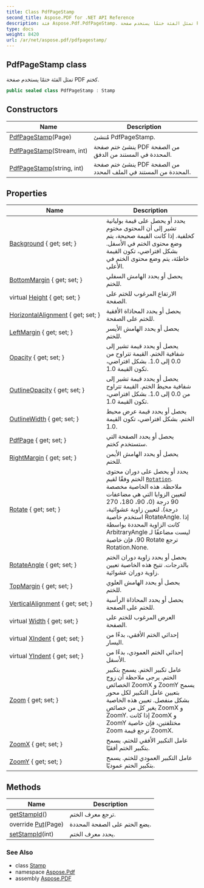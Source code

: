 ```yaml
---
title: Class PdfPageStamp
second_title: Aspose.PDF for .NET API Reference
description: فئة Aspose.Pdf.PdfPageStamp. تمثل الفئة ختمًا يستخدم صفحة PDF كختم
type: docs
weight: 8420
url: /ar/net/aspose.pdf/pdfpagestamp/
---
```

## PdfPageStamp class

تمثل الفئة ختمًا يستخدم صفحة PDF كختم.

```csharp
public sealed class PdfPageStamp : Stamp
```

## Constructors

| Name | Description |
| --- | --- |
| [PdfPageStamp](pdfpagestamp/#constructor)(Page) | مُنشئ PdfPageStamp. |
| [PdfPageStamp](pdfpagestamp/#constructor_1)(Stream, int) | ينشئ ختم صفحة PDF من الصفحة المحددة في المستند من الدفق. |
| [PdfPageStamp](pdfpagestamp/#constructor_2)(string, int) | ينشئ ختم صفحة PDF من الصفحة المحددة من المستند في الملف المحدد. |

## Properties

| Name | Description |
| --- | --- |
| [Background](../../aspose.pdf/stamp/background/) { get; set; } | يحدد أو يحصل على قيمة بوليانية تشير إلى أن المحتوى مختوم كخلفية. إذا كانت القيمة صحيحة، يتم وضع محتوى الختم في الأسفل. بشكل افتراضي، تكون القيمة خاطئة، يتم وضع محتوى الختم في الأعلى. |
| [BottomMargin](../../aspose.pdf/stamp/bottommargin/) { get; set; } | يحصل أو يحدد الهامش السفلي للختم. |
| virtual [Height](../../aspose.pdf/stamp/height/) { get; set; } | الارتفاع المرغوب للختم على الصفحة. |
| [HorizontalAlignment](../../aspose.pdf/stamp/horizontalalignment/) { get; set; } | يحصل أو يحدد المحاذاة الأفقية للختم على الصفحة. |
| [LeftMargin](../../aspose.pdf/stamp/leftmargin/) { get; set; } | يحصل أو يحدد الهامش الأيسر للختم. |
| [Opacity](../../aspose.pdf/stamp/opacity/) { get; set; } | يحصل أو يحدد قيمة تشير إلى شفافية الختم. القيمة تتراوح من 0.0 إلى 1.0. بشكل افتراضي، تكون القيمة 1.0. |
| [OutlineOpacity](../../aspose.pdf/stamp/outlineopacity/) { get; set; } | يحصل أو يحدد قيمة تشير إلى شفافية محيط الختم. القيمة تتراوح من 0.0 إلى 1.0. بشكل افتراضي، تكون القيمة 1.0. |
| [OutlineWidth](../../aspose.pdf/stamp/outlinewidth/) { get; set; } | يحصل أو يحدد قيمة عرض محيط الختم. بشكل افتراضي، تكون القيمة 1.0. |
| [PdfPage](../../aspose.pdf/pdfpagestamp/pdfpage/) { get; set; } | يحصل أو يحدد الصفحة التي ستستخدم كختم. |
| [RightMargin](../../aspose.pdf/stamp/rightmargin/) { get; set; } | يحصل أو يحدد الهامش الأيمن للختم. |
| [Rotate](../../aspose.pdf/stamp/rotate/) { get; set; } | يحدد أو يحصل على دوران محتوى الختم وفقًا لقيم [`Rotation`](../rotation/). ملاحظة. هذه الخاصية مخصصة لتعيين الزوايا التي هي مضاعفات 90 درجة (0، 90، 180، 270 درجة). لتعيين زاوية عشوائية، استخدم خاصية RotateAngle. إذا كانت الزاوية المحددة بواسطة ArbitraryAngle ليست مضاعفًا لـ 90، فإن خاصية Rotate ترجع Rotation.None. |
| [RotateAngle](../../aspose.pdf/stamp/rotateangle/) { get; set; } | يحصل أو يحدد زاوية دوران الختم بالدرجات. تتيح هذه الخاصية تعيين زاوية دوران عشوائية. |
| [TopMargin](../../aspose.pdf/stamp/topmargin/) { get; set; } | يحصل أو يحدد الهامش العلوي للختم. |
| [VerticalAlignment](../../aspose.pdf/stamp/verticalalignment/) { get; set; } | يحصل أو يحدد المحاذاة الرأسية للختم على الصفحة. |
| virtual [Width](../../aspose.pdf/stamp/width/) { get; set; } | العرض المرغوب للختم على الصفحة. |
| virtual [XIndent](../../aspose.pdf/stamp/xindent/) { get; set; } | إحداثي الختم الأفقي، بدءًا من اليسار. |
| virtual [YIndent](../../aspose.pdf/stamp/yindent/) { get; set; } | إحداثي الختم العمودي، بدءًا من الأسفل. |
| [Zoom](../../aspose.pdf/stamp/zoom/) { get; set; } | عامل تكبير الختم. يسمح بتكبير الختم. يرجى ملاحظة أن زوج الخصائص ZoomX و ZoomY يسمح بتعيين عامل التكبير لكل محور بشكل منفصل. تعيين هذه الخاصية يغير كل من خصائص ZoomX و ZoomY. إذا كانت ZoomX و ZoomY مختلفتين، فإن خاصية Zoom ترجع قيمة ZoomX. |
| [ZoomX](../../aspose.pdf/stamp/zoomx/) { get; set; } | عامل التكبير الأفقي للختم. يسمح بتكبير الختم أفقيًا. |
| [ZoomY](../../aspose.pdf/stamp/zoomy/) { get; set; } | عامل التكبير العمودي للختم. يسمح بتكبير الختم عموديًا. |

## Methods

| Name | Description |
| --- | --- |
| [getStampId](../../aspose.pdf/stamp/getstampid/)() | ترجع معرف الختم. |
| override [Put](../../aspose.pdf/pdfpagestamp/put/)(Page) | يضع الختم على الصفحة المحددة. |
| [setStampId](../../aspose.pdf/stamp/setstampid/)(int) | يحدد معرف الختم. |

### See Also

* class [Stamp](../stamp/)
* namespace [Aspose.Pdf](../../aspose.pdf/)
* assembly [Aspose.PDF](../../)